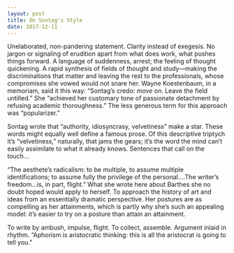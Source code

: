 ```yaml
---
layout: post
title: On Sontag's Style
date: 2017-12-11
---
```

Unelaborated, non-pandering statement. Clarity instead of exegesis. No jargon or signaling of erudition apart from what does work, what pushes things forward. A language of suddenness, arrest; the feeling of thought quickening. A rapid synthesis of fields of thought and study––making the discriminations that matter and leaving the rest to the professionals, whose compromises she vowed would not snare her. Wayne Koestenbaum, in a memoriam, said it this way: “Sontag’s credo: _move on_. Leave the field untilled.” She “achieved her customary tone of passionate detachment by refusing academic thoroughness.” The less generous term for this approach was “popularizer.”

Sontag wrote that “authority, idiosyncrasy, velvetiness” make a star. These words might equally well define a famous prose. Of this descriptive triptych it’s “velvetiness,” naturally, that jams the gears; it’s the word the mind can’t easily assimilate to what it already knows. Sentences that call on the touch...

“The aesthete’s radicalism: to be multiple, to assume multiple identifications; to assume fully the privilege of the personal….The writer’s freedom...is, in part, flight.” What she wrote here about Barthes she no doubt hoped would apply to herself. To approach the history of art and ideas from an essentially dramatic perspective. Her postures are as compelling as her attainments, which is partly why she’s such an appealing model: it’s easier to try on a posture than attain an attainment.

To write by ambush, impulse, flight. To collect, assemble. Argument inlaid in rhythm. “Aphorism is aristocratic thinking: this is all the aristocrat is going to tell you.”

